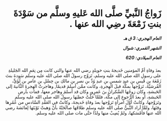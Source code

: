 <h1 dir="rtl">زَواجُ النَّبيِّ صلَّى الله عَليهِ وسلَّم من سَوْدَةَ بنتِ زَمْعَةَ رضِي الله عنها .</h1>

<h5 dir="rtl">العام الهجري:  3  ق هـ

الشهر القمري: شوال

العام الميلادي: 620</h5>

<p dir="rtl">بعدَ وفاةِ أمِّ المؤمنين خَديجةَ بنتِ خويلدٍ رضي الله عنها والتي كانت مِن نِعَمِ الله الجَليلةِ على رسولِ الله صلى الله عليه وسلم، تَزوَّج رسولُ الله صلى الله عليه وسلم سَودةَ بنتَ زَمْعَةَ بنِ قَيسِ بنِ عبدِ شمسِ بنِ عبدِ وُدِّ بنِ نصرِ بنِ مالكِ بن حِسْلِ بنِ عامرِ بن لُؤَيٍّ، القُرشيَّةَ، تَزوَّجها بمكَّة قبلَ الهِجرةِ، وكانت ممَّن أسلمَ قديمًا, وهاجرتْ الهِجرةَ الثَّانيةَ إلى الحَبشةِ، وكان زوجُها السَّكرانَ بنَ عَمرٍو، وكان قد أَسلمَ وهاجر معها، فمات بأرضِ الحَبشةِ، أو بعدَ الرُّجوعِ إلى مكَّة، فلمَّا حَلَّتْ خطبَها رسولُ الله صلى الله عليه وسلم وتَزوَّجها، وكانتْ أوَّلَ امرأةٍ تَزوَّجها بعدَ وفاةِ خَديجةَ، وكانتْ في العَقْدِ السَّادسِ من عُمُرِها وقتَها، ولمَّا أراد النَّبيُّ صلى الله عليه وسلم طلاقَها صالَحَتْهُ بأنْ وَهبتْ نَوْبَتَها لِعائشةَ رضي الله عنها فأَمْسَكها، ولمْ يُصِبْ منها ولدًا حتَّى مات صلى الله عليه وسلم.</p></br>
